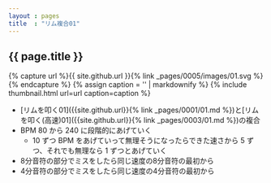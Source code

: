 ```yaml
---
layout : pages
title  : "リム複合01"
---
```


## {{ page.title }}

{% capture url %}{{ site.github.url }}{% link _pages/0005/images/01.svg %}{% endcapture %}
{% assign caption = '' | markdownify %}
{% include thumbnail.html url=url caption=caption %}

* [リムを叩く01]({{site.github.url}}{% link _pages/0001/01.md %})と[リムを叩く(高速)01]({{site.github.url}}{% link _pages/0003/01.md %})の複合
* BPM 80 から 240 に段階的にあげていく
  * 10 ずつ BPM をあげていって無理そうになったらできた速さから 5 ずつ、それでも無理なら 1 ずつとあげていく
* 8分音符の部分でミスをしたら同じ速度の8分音符の最初から
* 4分音符の部分でミスをしたら同じ速度の4分音符の最初から